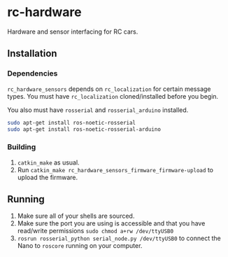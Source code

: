 # rc-hardware

Hardware and sensor interfacing for RC cars. 

## Installation

### Dependencies
`rc_hardware_sensors` depends on `rc_localization` for certain message types.
You must have `rc_localization` cloned/installed before you begin.

You also must have `rosserial` and `rosserial_arduino` installed.
```sh
sudo apt-get install ros-noetic-rosserial
sudo apt-get install ros-noetic-rosserial-arduino
``` 

### Building 
1. `catkin_make` as usual. 
2. Run `catkin_make rc_hardware_sensors_firmware_firmware-upload` to upload the firmware.

## Running
1. Make sure all of your shells are sourced.
2. Make sure the port you are using is accessible and that you have read/write permissions `sudo chmod a+rw /dev/ttyUSB0`
3. `rosrun rosserial_python serial_node.py /dev/ttyUSB0` to connect the Nano to `roscore` running on your computer.
